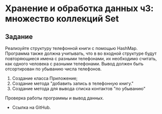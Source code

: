# Хранение и обработка данных ч3: множество коллекций Set
## Задание

Реализуйте структуру телефонной книги с помощью HashMap.
Программа также должна учитывать, что в во входной структуре будут повторяющиеся имена с разными телефонами, их необходимо считать, как одного человека с разными телефонами. Вывод должен быть отсортирован по убыванию числа телефонов.

1. Создание класса Приложение;
2. Создание метода "добавить запись в телефонную книгу."
3. Создание метода для вывода списка контактов "по убыванию"

Проверка работы программы и вывод данных.

* Ссылка на GitHub.
